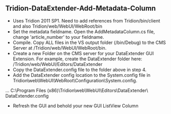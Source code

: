 Tridion-DataExtender-Add-Metadata-Column
------------------------
- Uses Tridion 2011 SP1.  Need to add references from Tridion/bin/client and also Tridion/web/WebUI/WebRoot/bin
- Set the metadata fieldname.  Open the AddMetadataColumn.cs file, change 'article_number' to your fieldname.
- Compile.  Copy ALL files in the VS output folder (/bin/Debug) to the CMS Server at /Tridion/web/WebUI/WebRoot/bin.
-  Create a new Folder on the CMS server for your DataExtender GUI Extension.  For example, create the DataExtender folder here: /Tridion/web/WebUI/Editors/DataExtender 
-  Copy the DataExtender.config file to the folder above in step 4.
-  Add the DataExtender config location to the System.config file in Tridion\web\WebUI\WebRoot\Configuration\System.config.

<editors default="CME">
  ...
  <editor name="DataExtender">
    <!-- DLL Files for DataExtender to be deployed to /Tridion/web/WebUI/WebRoot/bin -->
    <installpath>
     C:\Program Files (x86)\Tridion\web\WebUI\Editors\DataExtender\
    </installpath>
    <configuration>DataExtender.config</configuration>
    <vdir/>
  </editor>
</editors>

-  Refresh the GUI and behold your new GUI ListView Column
